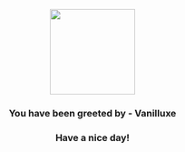 <p align="center">
            <img src="https://raw.githubusercontent.com/PokeAPI/sprites/master/sprites/pokemon/584.png" width="150" height="150">
          </p>
          <h3 align="center">You have been greeted by - <b>Vanilluxe</b></h3>
          <h3 align="center">Have a nice day!</h3>
        